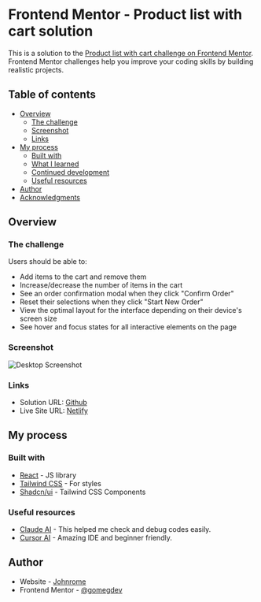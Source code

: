 # Frontend Mentor - Product list with cart solution

This is a solution to the [Product list with cart challenge on Frontend Mentor](https://www.frontendmentor.io/challenges/product-list-with-cart-5MmqLVAp_d). Frontend Mentor challenges help you improve your coding skills by building realistic projects.

## Table of contents

- [Overview](#overview)
  - [The challenge](#the-challenge)
  - [Screenshot](#screenshot)
  - [Links](#links)
- [My process](#my-process)
  - [Built with](#built-with)
  - [What I learned](#what-i-learned)
  - [Continued development](#continued-development)
  - [Useful resources](#useful-resources)
- [Author](#author)
- [Acknowledgments](#acknowledgments)

## Overview

### The challenge

Users should be able to:

- Add items to the cart and remove them
- Increase/decrease the number of items in the cart
- See an order confirmation modal when they click "Confirm Order"
- Reset their selections when they click "Start New Order"
- View the optimal layout for the interface depending on their device's screen size
- See hover and focus states for all interactive elements on the page

### Screenshot

![Desktop Screenshot]()

### Links

- Solution URL: [Github](https://github.com/gomegdev/product-list-with-cart)
- Live Site URL: [Netlify](https://product-list-with-cart-gomeg.netlify.app/)

## My process

### Built with

- [React](https://reactjs.org/) - JS library
- [Tailwind CSS](https://tailwindcss.com/) - For styles
- [Shadcn/ui](https://ui.shadcn.com/) - Tailwind CSS Components

### Useful resources

- [Claude AI](https://claude.ai) - This helped me check and debug codes easily.
- [Cursor AI](https://www.cursor.com/) - Amazing IDE and beginner friendly.

## Author

- Website - [Johnrome](https://johnrome-pangon-portfolio.vercel.app/)
- Frontend Mentor - [@gomegdev](https://www.frontendmentor.io/profile/gomegdev)

